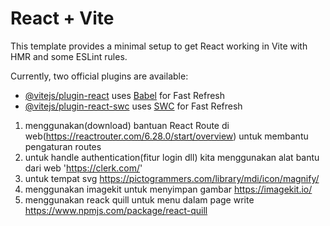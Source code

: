 # React + Vite

This template provides a minimal setup to get React working in Vite with HMR and some ESLint rules.

Currently, two official plugins are available:

- [@vitejs/plugin-react](https://github.com/vitejs/vite-plugin-react/blob/main/packages/plugin-react/README.md) uses [Babel](https://babeljs.io/) for Fast Refresh
- [@vitejs/plugin-react-swc](https://github.com/vitejs/vite-plugin-react-swc) uses [SWC](https://swc.rs/) for Fast Refresh



<!-- catatan pribadi -->
1. menggunakan(download) bantuan React Route di web(https://reactrouter.com/6.28.0/start/overview) untuk membantu pengaturan routes
2. untuk handle authentication(fitur login dll) kita menggunakan alat bantu dari web 'https://clerk.com/'
3. untuk tempat svg https://pictogrammers.com/library/mdi/icon/magnify/
4. menggunakan imagekit untuk menyimpan gambar https://imagekit.io/
5. menggunakan reack quill untuk menu dalam page write https://www.npmjs.com/package/react-quill